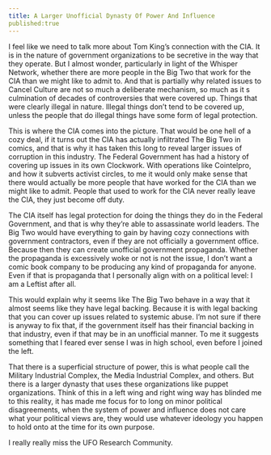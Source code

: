 ```yaml
---
title: A Larger Unofficial Dynasty Of Power And Influence
published:true
---
```

I feel like we need to talk more about Tom King’s connection with the CIA. It is in the nature of government organizations to be secretive in the way that they operate. But I almost wonder, particularly in light of the Whisper Network, whether there are more people in the Big Two that work for the CIA than we might like to admit to. And that is partially why related issues to Cancel Culture are not so much a deliberate mechanism, so much as it s culmination of decades of controversies that were covered up. Things that were clearly illegal in nature. Illegal things don’t tend to be covered up, unless the people that do illegal things have some form of legal protection.

This is where the CIA comes into the picture. That would be one hell of a cozy deal, if it turns out the CIA has actually infiltrated The Big Two in comics, and that is why it has taken this long to reveal larger issues of corruption in this industry. The Federal Government has had a history of covering up issues in its own Clockwork. With operations like Cointelpro, and how it subverts activist circles, to me it would only make sense that there would actually be more people that have worked for the CIA than we might like to admit. People that used to work for the CIA never really leave the CIA, they just become off duty.

The CIA itself has legal protection for doing the things they do in the Federal Government, and that is why they’re able to assassinate world leaders. The Big Two would have everything to gain by having cozy connections with government contractors, even if they are not officially a government office. Because then they can create unofficial government propaganda. Whether the propaganda is excessively woke or not is not the issue, I don’t want a comic book company to be producing any kind of propaganda for anyone. Even if that is propaganda that I personally align with on a political level: I am a Leftist after all.

This would explain why it seems like The Big Two behave in a way that it almost seems like they have legal backing. Because it is with legal backing that you can cover up issues related to systemic abuse. I’m not sure if there is anyway to fix that, if the government itself has their financial backing in that industry, even if that may be in an unofficial manner. To me it suggests something that I feared ever sense I was in high school, even before I joined the left.

That there is a superficial structure of power, this is what people call the Military Industrial Complex, the Media Industrial Complex, and others. But there is a larger dynasty that uses these organizations like puppet organizations. Think of this in a left wing and right wing way has blinded me to this reality, it has made me focus for to long on minor political disagreements, when the system of power and influence does not care what your political views are, they would use whatever ideology you happen to hold onto at the time for its own purpose.

I really really miss the UFO Research Community.
